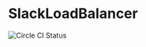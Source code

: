 # SlackLoadBalancer

![Circle CI Status](https://circleci.com/gh/dungard/SlackLoadBalancer.png?circle-token=e581c4d513ddbcb20676d4141321a3d06cbb696d)